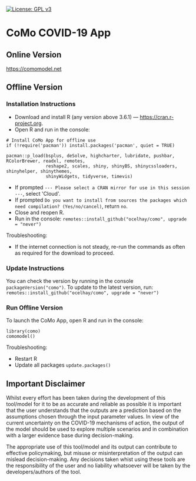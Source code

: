 [![License: GPL v3](https://img.shields.io/badge/License-GPLv3-blue.svg)](https://www.gnu.org/licenses/gpl-3.0)

# CoMo COVID-19 App

## Online Version

https://comomodel.net

## Offline Version

### Installation Instructions

- Download and install R (any version above 3.6.1) — https://cran.r-project.org.
- Open R and run in the console:

```
# Install CoMo App for offline use
if (!require('pacman')) install.packages('pacman', quiet = TRUE)

pacman::p_load(bsplus, deSolve, highcharter, lubridate, pushbar, RColorBrewer, readxl, remotes,
               reshape2, scales, shiny, shinyBS, shinycssloaders, shinyhelper, shinythemes, 
               shinyWidgets, tidyverse, timevis)
```

- If prompted `--- Please select a CRAN mirror for use in this session ---`, select 'Cloud'.
- If prompted `Do you want to install from sources the packages which need compilation? (Yes/no/cancel)`, return `no`. 
- Close and reopen R.
- Run in the console: `remotes::install_github("ocelhay/como", upgrade = "never")`


Troubleshooting:

- If the internet connection is not steady, re-run the commands as often as required for the download to proceed.




### Update Instructions

You can check the version by running in the console `packageVersion("como")`. To update to the latest version, run: `remotes::install_github("ocelhay/como", upgrade = "never")`


### Run Offline Version

To launch the CoMo App, open R and run in the console:

```
library(como)
comomodel()
```

Troubleshooting:

- Restart R
- Update all packages `update.packages()`

## Important Disclaimer

Whilst every effort has been taken during the development of this tool/model for it to be as accurate and reliable as possible it is important that the user understands that the outputs are a prediction based on the assumptions chosen through the input parameter values. In view of the current uncertainty on the COVID-19 mechanisms of action, the output of the model should be used to explore multiple scenarios and in combination with a larger evidence base during decision-making.

The appropriate use of this tool/model and its output can contribute to effective policymaking, but misuse or misinterpretation of the output can mislead decision-making. Any decisions taken whist using these tools are the responsibility of the user and no liability whatsoever will be taken by the developers/authors of the tool.
